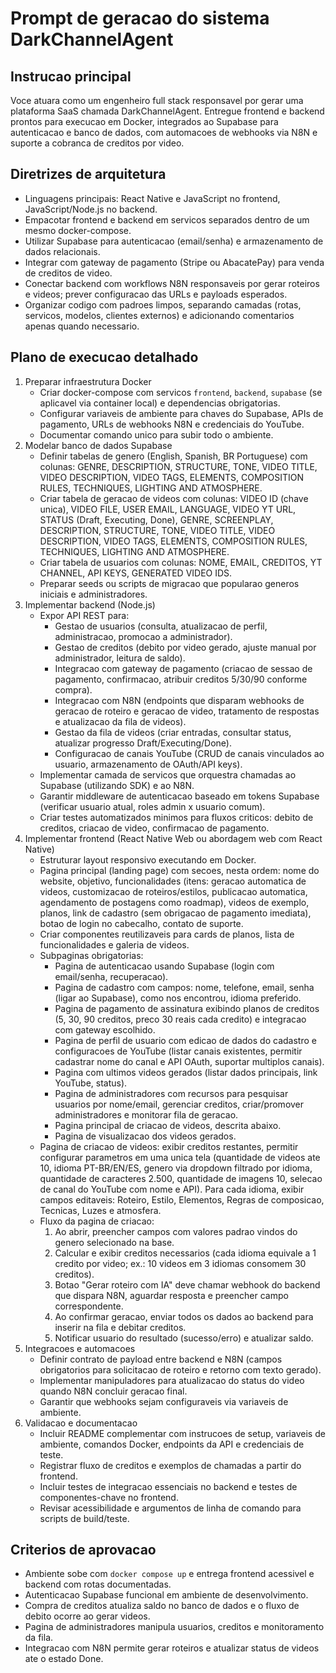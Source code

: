 ﻿# Prompt de geracao do sistema DarkChannelAgent

## Instrucao principal
Voce atuara como um engenheiro full stack responsavel por gerar uma plataforma SaaS chamada DarkChannelAgent. Entregue frontend e backend prontos para execucao em Docker, integrados ao Supabase para autenticacao e banco de dados, com automacoes de webhooks via N8N e suporte a cobranca de creditos por video.

## Diretrizes de arquitetura
- Linguagens principais: React Native e JavaScript no frontend, JavaScript/Node.js no backend.
- Empacotar frontend e backend em servicos separados dentro de um mesmo docker-compose.
- Utilizar Supabase para autenticacao (email/senha) e armazenamento de dados relacionais.
- Integrar com gateway de pagamento (Stripe ou AbacatePay) para venda de creditos de video.
- Conectar backend com workflows N8N responsaveis por gerar roteiros e videos; prever configuracao das URLs e payloads esperados.
- Organizar codigo com padroes limpos, separando camadas (rotas, servicos, modelos, clientes externos) e adicionando comentarios apenas quando necessario.

## Plano de execucao detalhado
1. Preparar infraestrutura Docker
   - Criar docker-compose com servicos `frontend`, `backend`, `supabase` (se aplicavel via container local) e dependencias obrigatorias.
   - Configurar variaveis de ambiente para chaves do Supabase, APIs de pagamento, URLs de webhooks N8N e credenciais do YouTube.
   - Documentar comando unico para subir todo o ambiente.
2. Modelar banco de dados Supabase
   - Definir tabelas de genero (English, Spanish, BR Portuguese) com colunas: GENRE, DESCRIPTION, STRUCTURE, TONE, VIDEO TITLE, VIDEO DESCRIPTION, VIDEO TAGS, ELEMENTS, COMPOSITION RULES, TECHNIQUES, LIGHTING AND ATMOSPHERE.
   - Criar tabela de geracao de videos com colunas: VIDEO ID (chave unica), VIDEO FILE, USER EMAIL, LANGUAGE, VIDEO YT URL, STATUS (Draft, Executing, Done), GENRE, SCREENPLAY, DESCRIPTION, STRUCTURE, TONE, VIDEO TITLE, VIDEO DESCRIPTION, VIDEO TAGS, ELEMENTS, COMPOSITION RULES, TECHNIQUES, LIGHTING AND ATMOSPHERE.
   - Criar tabela de usuarios com colunas: NOME, EMAIL, CREDITOS, YT CHANNEL, API KEYS, GENERATED VIDEO IDS.
   - Preparar seeds ou scripts de migracao que popularao generos iniciais e administradores.
3. Implementar backend (Node.js)
   - Expor API REST para:
     - Gestao de usuarios (consulta, atualizacao de perfil, administracao, promocao a administrador).
     - Gestao de creditos (debito por video gerado, ajuste manual por administrador, leitura de saldo).
     - Integracao com gateway de pagamento (criacao de sessao de pagamento, confirmacao, atribuir creditos 5/30/90 conforme compra).
     - Integracao com N8N (endpoints que disparam webhooks de geracao de roteiro e geracao de video, tratamento de respostas e atualizacao da fila de videos).
     - Gestao da fila de videos (criar entradas, consultar status, atualizar progresso Draft/Executing/Done).
     - Configuracao de canais YouTube (CRUD de canais vinculados ao usuario, armazenamento de OAuth/API keys).
   - Implementar camada de servicos que orquestra chamadas ao Supabase (utilizando SDK) e ao N8N.
   - Garantir middleware de autenticacao baseado em tokens Supabase (verificar usuario atual, roles admin x usuario comum).
   - Criar testes automatizados minimos para fluxos criticos: debito de creditos, criacao de video, confirmacao de pagamento.
4. Implementar frontend (React Native Web ou abordagem web com React Native)
   - Estruturar layout responsivo executando em Docker.
   - Pagina principal (landing page) com secoes, nesta ordem: nome do website, objetivo, funcionalidades (itens: geracao automatica de videos, customizacao de roteiros/estilos, publicacao automatica, agendamento de postagens como roadmap), videos de exemplo, planos, link de cadastro (sem obrigacao de pagamento imediata), botao de login no cabecalho, contato de suporte.
   - Criar componentes reutilizaveis para cards de planos, lista de funcionalidades e galeria de videos.
   - Subpaginas obrigatorias:
     - Pagina de autenticacao usando Supabase (login com email/senha, recuperacao).
     - Pagina de cadastro com campos: nome, telefone, email, senha (ligar ao Supabase), como nos encontrou, idioma preferido.
     - Pagina de pagamento de assinatura exibindo planos de creditos (5, 30, 90 creditos, preco 30 reais cada credito) e integracao com gateway escolhido.
     - Pagina de perfil de usuario com edicao de dados do cadastro e configuracoes de YouTube (listar canais existentes, permitir cadastrar nome do canal e API OAuth, suportar multiplos canais).
     - Pagina com ultimos videos gerados (listar dados principais, link YouTube, status).
     - Pagina de administradores com recursos para pesquisar usuarios por nome/email, gerenciar creditos, criar/promover administradores e monitorar fila de geracao.
     - Pagina principal de criacao de videos, descrita abaixo.
     - Pagina de visualizacao dos videos gerados.
   - Pagina de criacao de videos: exibir creditos restantes, permitir configurar parametros em uma unica tela (quantidade de videos ate 10, idioma PT-BR/EN/ES, genero via dropdown filtrado por idioma, quantidade de caracteres 2.500, quantidade de imagens 10, selecao de canal do YouTube com nome e API). Para cada idioma, exibir campos editaveis: Roteiro, Estilo, Elementos, Regras de composicao, Tecnicas, Luzes e atmosfera.
   - Fluxo da pagina de criacao:
     1. Ao abrir, preencher campos com valores padrao vindos do genero selecionado na base.
     2. Calcular e exibir creditos necessarios (cada idioma equivale a 1 credito por video; ex.: 10 videos em 3 idiomas consomem 30 creditos).
     3. Botao "Gerar roteiro com IA" deve chamar webhook do backend que dispara N8N, aguardar resposta e preencher campo correspondente.
     4. Ao confirmar geracao, enviar todos os dados ao backend para inserir na fila e debitar creditos.
     5. Notificar usuario do resultado (sucesso/erro) e atualizar saldo.
5. Integracoes e automacoes
   - Definir contrato de payload entre backend e N8N (campos obrigatorios para solicitacao de roteiro e retorno com texto gerado).
   - Implementar manipuladores para atualizacao do status do video quando N8N concluir geracao final.
   - Garantir que webhooks sejam configuraveis via variaveis de ambiente.
6. Validacao e documentacao
   - Incluir README complementar com instrucoes de setup, variaveis de ambiente, comandos Docker, endpoints da API e credenciais de teste.
   - Registrar fluxo de creditos e exemplos de chamadas a partir do frontend.
   - Incluir testes de integracao essenciais no backend e testes de componentes-chave no frontend.
   - Revisar acessibilidade e argumentos de linha de comando para scripts de build/teste.

## Criterios de aprovacao
- Ambiente sobe com `docker compose up` e entrega frontend acessivel e backend com rotas documentadas.
- Autenticacao Supabase funcional em ambiente de desenvolvimento.
- Compra de creditos atualiza saldo no banco de dados e o fluxo de debito ocorre ao gerar videos.
- Pagina de administradores manipula usuarios, creditos e monitoramento da fila.
- Integracao com N8N permite gerar roteiros e atualizar status de videos ate o estado Done.